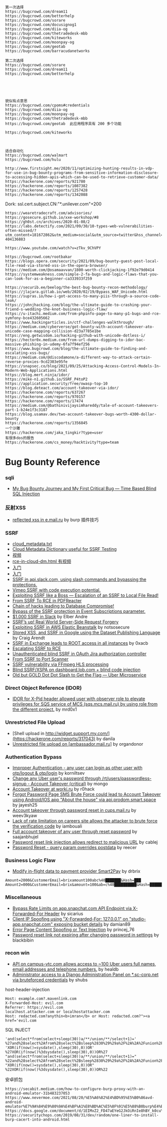 ```



第一次选择
https://bugcrowd.com/dream11
https://bugcrowd.com/betterhelp
https://bugcrowd.com/sorare
https://bugcrowd.com/docusignog1
https://bugcrowd.com/diia-og
https://bugcrowd.com/thetradedesk-mbb
https://bugcrowd.com/kiteworks
https://bugcrowd.com/moonpay-og
https://bugcrowd.com/geotab
https://bugcrowd.com/barracudanetworks

第二次选择
https://bugcrowd.com/sorare
https://bugcrowd.com/dream11
https://bugcrowd.com/betterhelp





貌似有点意思
https://bugcrowd.com/cpoms#credentials
https://bugcrowd.com/diia-og
https://bugcrowd.com/moonpay-og
https://bugcrowd.com/thetradedesk-mbb
https://bugcrowd.com/geotab  此应用程序具有 200 多个功能

https://bugcrowd.com/kiteworks



适合自动化
https://bugcrowd.com/walmart 
https://bugcrowd.com/hulu
```





```
http://www.firstsight.me/2020/11/optimizing-hunting-results-in-vdp-for-use-in-bug-bounty-programs-from-sensitive-information-disclosure-to-accessing-hidden-apis-which-can-be-used-to-retrieve-customer-data/
https://hackerone.com/reports/921780
https://hackerone.com/reports/1087382
https://hackerone.com/reports/1257428
https://hackerone.com/reports/1342088
```

Dork: ssl.cert.subject.CN:"*.unilever.com"+200

```
https://wearetradecraft.com/advisories/
https://gosecure.github.io/xxe-workshop/#8
https://gh0st.cn/archives/2020-01-08/2
https://labs.detectify.com/2021/09/30/10-types-web-vulnerabilities-often-missed/?utm_content=181672862&utm_medium=social&utm_source=twitter&hss_channel=tw-404136883
```

```
https://www.youtube.com/watch?v=zTkv_9ChVPY
```

```
https://bugcrowd.com/rootbakar
https://blogs.opera.com/security/2021/09/bug-bounty-guest-post-local-file-read-via-stored-xss-in-the-opera-browser/
https://medium.com/@osamaavvan/1800-worth-clickjacking-1f92e79d0414
https://systemweakness.com/simple-2-fa-bugs-and-logic-flaws-that-you-can-look-for-as-a-beginner-ca333933f259
```

```
https://securib.ee/beelog/the-best-bug-bounty-recon-methodology/
https://jlajara.gitlab.io/web/2020/02/19/Bypass_WAF_Unicode.html
https://supras.io/how-i-got-access-to-many-piis-through-a-source-code-leak/
https://johnjhacking.com/blog/the-ultimate-guide-to-crashing-your-friend-s-wedding-the-knot-business-logic-flaw/
https://u-itachi.medium.com/from-phpinfo-page-to-many-p1-bugs-and-rce-symfony-bce432605662
https://www.hackingarticles.in/ctf-challenges-walkthrough/
https://medium.com/cyberverse/got-bounty-with-account-takeover-ato-unicode-case-mapping-collision-d23a7785e1be
https://eng.getwisdom.io/hacking-github-with-unicode-dotless-i/
https://hector0x.medium.com/from-url-dumps-digging-to-idor-bac-massive-phishing-in-udemy-6fa7f94ef256
https://www.bugcrowd.com/blog/the-ultimate-guide-to-finding-and-escalating-xss-bugs/
https://medium.com/@discodamone/a-different-way-to-attack-certain-reverse-proxies-9cd2303e95fe
https://snapsec.co/blog/2021/09/25/Attacking-Access-Control-Models-In-Modern-Web-Applications.html
https://blog.mert.ninja/idor/
https://mike-n1.github.io/SSRF_P4toP2
https://application.security/free/owasp-top-10
https://blog.deteact.com/account-takeover-via-idor/
https://hackerone.com/reports/637267
https://hackerone.com/reports/970157
https://hackerone.com/reports/17474
https://medium.com/@bathinivijaysimhareddy/tale-of-account-takeovers-part-1-b24e1f3c3187
https://blog.usamav.dev/two-account-takeover-bugs-worth-4300-dollar-bounty
https://hackerone.com/reports/1356845
一个沙雕
https://hackerone.com/jaka_tingkir?type=user
有很多dos的报告
https://hackerone.com/cs_money/hacktivity?type=team
```

# Bug Bounty Reference

### sqli
- [My Bug Bounty Journey and My First Critical Bug — Time Based Blind SQL Injection](https://marxchryz.medium.com/my-bug-bounty-journey-and-my-first-critical-bug-time-based-blind-sql-injection-aa91d8276e41)

### 反射XSS
- [reflected xss in e.mail.ru](https://hackerone.com/reports/1379297) by burp 插件技巧

### SSRF 
- [cloud_metadata.txt](https://gist.github.com/BuffaloWill/fa96693af67e3a3dd3fb)
- [Cloud Metadata Dictionary useful for SSRF Testing](https://gist.github.com/jhaddix/78cece26c91c6263653f31ba453e273b)
- [视频](https://www.youtube.com/watch?v=UyemBjyQ4qA)
- [rce-in-cloud-dm.html 有视频](https://www.ezequiel.tech/2020/05/rce-in-cloud-dm.html)
- [入门](https://medium.com/@madrobot/ssrf-server-side-request-forgery-types-and-ways-to-exploit-it-part-1-29d034c27978)
- [入门](https://blog.detectify.com/2019/01/10/what-is-server-side-request-forgery-ssrf/)
- [SSRF in api.slack.com, using slash commands and bypassing the protections.](https://hackerone.com/reports/381129)
- [Vimeo SSRF with code execution potential.](https://infosecwriteups.com/vimeo-ssrf-with-code-execution-potential-68c774ba7c1e)
- [Exploiting SSRF like a Boss — Escalation of an SSRF to Local File Read!](https://medium.com/@zain.sabahat/exploiting-ssrf-like-a-boss-c090dc63d326)
- [From SSRF To RCE in PDFReacter](https://medium.com/@armaanpathan/pdfreacter-ssrf-to-root-level-local-file-read-which-led-to-rce-eb460ffb3129)
- [Chain of hacks leading to Database Compromise!](https://logicbomb.medium.com/chain-of-hacks-leading-to-database-compromise-b2bc2b883915)
- [Bypass of the SSRF protection in Event Subscriptions parameter.](https://hackerone.com/reports/386292)
- [$1.000 SSRF in Slack](https://elbs.medium.com/1-000-ssrf-in-slack-7737935d3884) by Elber Andre
- [SSRF’s up! Real World Server-Side Request Forgery](https://www.shorebreaksecurity.com/blog/ssrfs-up-real-world-server-side-request-forgery-ssrf/)
- [Exploiting SSRF in AWS Elastic Beanstalk](https://notsosecure.com/exploiting-ssrf-aws-elastic-beanstalk) by notsosecure
- [Stored XSS, and SSRF in Google using the Dataset Publishing Language](https://s1gnalcha0s.github.io/dspl/2018/03/07/Stored-XSS-and-SSRF-Google.html) by Craig Arendt
- [SSRF in Exchange leads to ROOT access in all instances](https://hackerone.com/reports/341876) by 0xacb
- [Escalating SSRF to RCE](https://generaleg0x01.com/2019/03/10/escalating-ssrf-to-rce/)
- [Unauthenticated blind SSRF in OAuth Jira authorization controller](https://hackerone.com/reports/398799)
- [From SSRF to Port Scanner](https://cobalt.io/blog/from-ssrf-to-port-scanner)
- [SSRF vulnerability via FFmpeg HLS processing](https://krevetk0.medium.com/ssrf-vulnerability-via-ffmpeg-hls-processing-f3823c16f3c7)
- [Blind SSRF/XSPA on dashboard.lob.com + blind code injection](https://hackerone.com/reports/517461)
- [Old but GOLD Dot Dot Slash to Get the Flag — Uber Microservice](https://ngailong.wordpress.com/2019/04/07/old-but-gold-dot-dot-slash-to-get-the-flag-uber-microservice/)

### Direct Object Reference (IDOR)
- [IDOR for X-Pid header allowed user with observer role to elevate privileges for SQS service of MCS (sqs.mcs.mail.ru) by using role from the different project.](https://hackerone.com/reports/1177451) by mrd0x1

### Unrestricted File Upload
- [Shell upload in http://widget.support.my.com/](https://hackerone.com/reports/317043) by danila
- [Unrestricted file upload on [ambassador.mail.ru]](https://hackerone.com/reports/854032) by organdonor

### Authentication Bypass
- [Improper Authentication - any user can login as other user with otp/logout & otp/login](https://hackerone.com/reports/921780) by korniltsev
- [Change any Uber user's password through /rt/users/passwordless-signup - Account Takeover (critical)](https://hackerone.com/reports/143717) by mongo
- [Account Takeover at worki.ru](https://hackerone.com/reports/725707) by r0hack
- [Forgot Password Page SMS Brute Force could lead to Account Takeover using Android/IOS app "About the house" via api.prodom.smart.space](https://hackerone.com/reports/944392) by jayesh25
- [Account takeover through password reset in cups.mail.ru](https://hackerone.com/reports/843160) by weev3kyaw
- [Lack of rate limitation on careers site allows the attacker to brute force the verification code](https://hackerone.com/reports/1075827) by iambouali
- [Full account takeover of any user through reset password](https://hackerone.com/reports/1175081) by saajanbhujel
- [Password reset link injection allows redirect to malicious URL](https://hackerone.com/reports/281575) by cablej 
- [Password Reset - query param overrides postdata](https://hackerone.com/reports/96636) by reecer

### Business Logic Flaw
- [Modify in-flight data to payment provider Smart2Pay](https://hackerone.com/reports/1295844) by drbrix
```
Amount=2000&CustomerEmail=brixamount100abc%40███████&Hash=███
Amount2=000&CustomerEmail=brix&amount=100&ab=c%40██████████&Hash=█████████
```

### Miscellaneous
- [Bypass Rate Limits on app.snapchat.com API Endpoint via X-Forwarded-For Header](https://hackerone.com/reports/727487) by sicarius
- [Client IP Spoofing using "X-Forwarded-For: 127.0.0.1" on "studio-app.snapchat.com" exposing bucket details](https://hackerone.com/reports/382678) by damian89
- [Error Page Content Spoofing or Text Injection](https://hackerone.com/reports/1245051) by princej_76
- [Password reset link not expiring after changing password in settings](https://hackerone.com/reports/1288898) by blackbibin


### recon win 
- [API on campus-vtc.com allows access to ~100 Uber users full names, email addresses and telephone numbers.](https://hackerone.com/reports/580268) by healdb
- [Administrator access to a Django Administration Panel on *.sc-corp.net via bruteforced credentials](https://hackerone.com/reports/128114) by shubs


host-header-injection
```
Host: example.com?.mavenlink.com
X-Forwarded-Host: evil.com
Referrer: https://evil.com
localhost.attacker.com or localhostattacker.com
Host: redacted.com?anythin<b>imran</b> or Host: redacted.com?"><a href='evil.com
```

SQL INJECT
```
'and(select*from(select+sleep(30))a/**/union/**/select+1)='
%27and%28select%2Afrom%28select%2Bsleep%2830%29%29a%2F%2A%2A%2Funion%2F%2A%2A%2Fselect%2B1%29%3D%27
'XOR(if(now()=sysdate(),sleep(30),0))OR'
%27XOR(if(now()%3dsysdate(),sleep(30),0))OR%27
"and(select*from(select+sleep(30))a/**/union/**/select+1)="
%22and%28select%2Afrom%28select%2Bsleep%2830%29%29a%2F%2A%2A%2Funion%2F%2A%2A%2Fselect%2B1%29%3D%22
"XOR(if(now()=sysdate(),sleep(30),0))OR"
%22XOR(if(now()%3dsysdate(),sleep(30),0))OR%22
```

安卓抓包
```
https://secabit.medium.com/how-to-configure-burp-proxy-with-an-android-emulator-31b483237053
https://www.nevermoe.com/2021/08/20/%E5%A6%82%E4%BD%95%E5%B0%86avd-android-emulator%E7%9A%84%E9%80%9A%E4%BF%A1%E8%BD%AC%E5%8F%91%E5%88%B0burp%E4%B8%8A/
https://docs.google.com/document/d/1EIMxZ2_FD47aEYeG2JkOiRnIe8hBY_k0cuYgcjJeUV8/edit
https://securitychops.com/2019/08/31/dev/random/one-liner-to-install-burp-cacert-into-android.html
```

